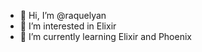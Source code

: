 - 👋 Hi, I’m @raquelyan
- 👀 I’m interested in Elixir
- 🌱 I’m currently learning Elixir and Phoenix

<!---
raquelyan/raquelyan is a ✨ special ✨ repository because its `README.md` (this file) appears on your GitHub profile.
You can click the Preview link to take a look at your changes.
--->
